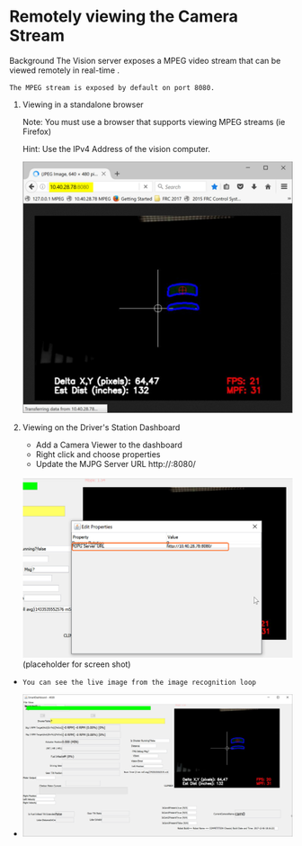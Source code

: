 # Remotely viewing the Camera Stream

Background
	The Vision server exposes a MPEG video stream that can be viewed remotely in real-time .

	The MPEG stream is exposed by default on port 8080.

1. Viewing in a standalone browser

	Note: You must use a browser that supports viewing MPEG streams (ie Firefox)

	Hint: Use the IPv4 Address of the vision computer.

	![](https://github.com/Team4028/2018-PreSeason-Vision/blob/master/Images/Browser%20-%20MPEG.jpg)

2. Viewing on the Driver's Station Dashboard

	- Add a Camera Viewer to the dashboard
	- Right click and choose properties
	- Update the MJPG Server URL http://<image server ipv4 addr>:8080/ 

	![](https://github.com/Team4028/2018-PreSeason-Vision/blob/master/Images/Remote%20-1.jpg)
	(placeholder for screen shot)

-	  You can see the live image from the image recognition loop
-	  
	![](https://github.com/Team4028/2018-PreSeason-Vision/blob/master/Images/Remote%20-2.jpg)
